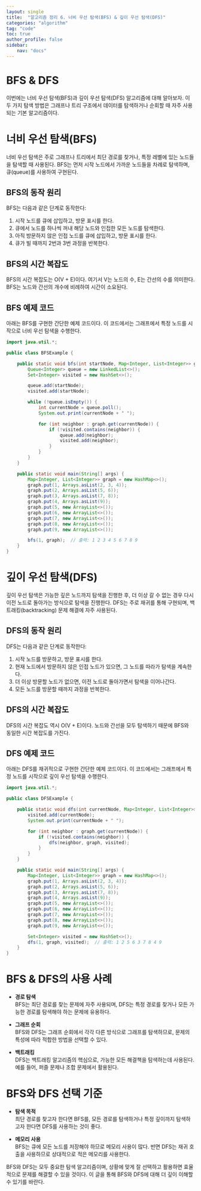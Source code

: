 ```yaml
---
layout: single  
title:  "알고리즘 정리 6. 너비 우선 탐색(BFS) & 깊이 우선 탐색(DFS)"  
categories: "algorithm"  
tag: "code"  
toc: true  
author_profile: false  
sidebar:  
    nav: "docs"  
---
```


# BFS & DFS
이번에는 너비 우선 탐색(BFS)과 깊이 우선 탐색(DFS) 알고리즘에 대해 알아보자. 이 두 가지 탐색 방법은 그래프나 트리 구조에서 데이터를 탐색하거나 순회할 때 자주 사용되는 기본 알고리즘이다.

# 너비 우선 탐색(BFS)
너비 우선 탐색은 주로 그래프나 트리에서 최단 경로를 찾거나, 특정 레벨에 있는 노드들을 탐색할 때 사용된다. BFS는 먼저 시작 노드에서 가까운 노드들을 차례로 탐색하며, 큐(queue)를 사용하여 구현된다.

## BFS의 동작 원리
BFS는 다음과 같은 단계로 동작한다:

1. 시작 노드를 큐에 삽입하고, 방문 표시를 한다.
2. 큐에서 노드를 하나씩 꺼내 해당 노드와 인접한 모든 노드를 탐색한다.
3. 아직 방문하지 않은 인접 노드를 큐에 삽입하고, 방문 표시를 한다.
4. 큐가 빌 때까지 2번과 3번 과정을 반복한다.

## BFS의 시간 복잡도
BFS의 시간 복잡도는 O(V + E)이다. 여기서 V는 노드의 수, E는 간선의 수를 의미한다. BFS는 노드와 간선의 개수에 비례하여 시간이 소요된다.

## BFS 예제 코드
아래는 BFS를 구현한 간단한 예제 코드이다. 이 코드에서는 그래프에서 특정 노드를 시작으로 너비 우선 탐색을 수행한다.

```java
import java.util.*;

public class BFSExample {

    public static void bfs(int startNode, Map<Integer, List<Integer>> graph) {
        Queue<Integer> queue = new LinkedList<>();
        Set<Integer> visited = new HashSet<>();

        queue.add(startNode);
        visited.add(startNode);

        while (!queue.isEmpty()) {
            int currentNode = queue.poll();
            System.out.print(currentNode + " ");

            for (int neighbor : graph.get(currentNode)) {
                if (!visited.contains(neighbor)) {
                    queue.add(neighbor);
                    visited.add(neighbor);
                }
            }
        }
    }

    public static void main(String[] args) {
        Map<Integer, List<Integer>> graph = new HashMap<>();
        graph.put(1, Arrays.asList(2, 3, 4));
        graph.put(2, Arrays.asList(5, 6));
        graph.put(3, Arrays.asList(7, 8));
        graph.put(4, Arrays.asList(9));
        graph.put(5, new ArrayList<>());
        graph.put(6, new ArrayList<>());
        graph.put(7, new ArrayList<>());
        graph.put(8, new ArrayList<>());
        graph.put(9, new ArrayList<>());

        bfs(1, graph);  // 출력: 1 2 3 4 5 6 7 8 9
    }
}
```

# 깊이 우선 탐색(DFS)
깊이 우선 탐색은 가능한 깊은 노드까지 탐색을 진행한 후, 더 이상 갈 수 없는 경우 다시 이전 노드로 돌아가는 방식으로 탐색을 진행한다. DFS는 주로 재귀를 통해 구현되며, 백트래킹(backtracking) 문제 해결에 자주 사용된다.

## DFS의 동작 원리
DFS는 다음과 같은 단계로 동작한다:

1. 시작 노드를 방문하고, 방문 표시를 한다.
2. 현재 노드에서 방문하지 않은 인접 노드가 있으면, 그 노드를 따라가 탐색을 계속한다.
3. 더 이상 방문할 노드가 없으면, 이전 노드로 돌아가면서 탐색을 이어나간다.
4. 모든 노드를 방문할 때까지 과정을 반복한다.

## DFS의 시간 복잡도
DFS의 시간 복잡도 역시 O(V + E)이다. 노드와 간선을 모두 탐색하기 때문에 BFS와 동일한 시간 복잡도를 가진다.

## DFS 예제 코드
아래는 DFS를 재귀적으로 구현한 간단한 예제 코드이다. 이 코드에서는 그래프에서 특정 노드를 시작으로 깊이 우선 탐색을 수행한다.

```java
import java.util.*;

public class DFSExample {

    public static void dfs(int currentNode, Map<Integer, List<Integer>> graph, Set<Integer> visited) {
        visited.add(currentNode);
        System.out.print(currentNode + " ");

        for (int neighbor : graph.get(currentNode)) {
            if (!visited.contains(neighbor)) {
                dfs(neighbor, graph, visited);
            }
        }
    }

    public static void main(String[] args) {
        Map<Integer, List<Integer>> graph = new HashMap<>();
        graph.put(1, Arrays.asList(2, 3, 4));
        graph.put(2, Arrays.asList(5, 6));
        graph.put(3, Arrays.asList(7, 8));
        graph.put(4, Arrays.asList(9));
        graph.put(5, new ArrayList<>());
        graph.put(6, new ArrayList<>());
        graph.put(7, new ArrayList<>());
        graph.put(8, new ArrayList<>());
        graph.put(9, new ArrayList<>());

        Set<Integer> visited = new HashSet<>();
        dfs(1, graph, visited);  // 출력: 1 2 5 6 3 7 8 4 9
    }
}
```

# BFS & DFS의 사용 사례
- **경로 탐색**  
  BFS는 최단 경로를 찾는 문제에 자주 사용되며, DFS는 특정 경로를 찾거나 모든 가능한 경로를 탐색해야 하는 문제에 유용하다.

- **그래프 순회**  
  BFS와 DFS는 그래프 순회에서 각각 다른 방식으로 그래프를 탐색하므로, 문제의 특성에 따라 적합한 방법을 선택할 수 있다.

- **백트래킹**  
  DFS는 백트래킹 알고리즘의 핵심으로, 가능한 모든 해결책을 탐색하는데 사용된다. 예를 들어, 퍼즐 문제나 조합 문제에서 활용된다.

# BFS와 DFS 선택 기준
- **탐색 목적**  
  최단 경로를 찾고자 한다면 BFS를, 모든 경로를 탐색하거나 특정 깊이까지 탐색하고자 한다면 DFS를 사용하는 것이 좋다.

- **메모리 사용**  
  BFS는 큐에 모든 노드를 저장해야 하므로 메모리 사용이 많다. 반면 DFS는 재귀 호출을 사용하므로 상대적으로 적은 메모리를 사용한다.

BFS와 DFS는 모두 중요한 탐색 알고리즘이며, 상황에 맞게 잘 선택하고 활용하면 효율적으로 문제를 해결할 수 있을 것이다. 이 글을 통해 BFS와 DFS에 대해 더 깊이 이해할 수 있기를 바란다.